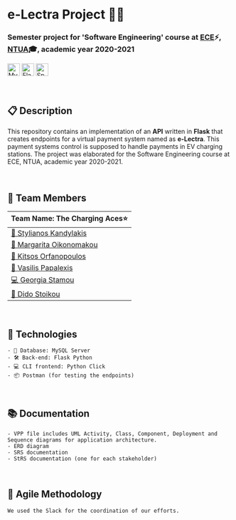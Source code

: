 # <b> e-Lectra Project 🚙🔌</b>
### Semester project for 'Software Engineering' course at [ECE](https://www.ece.ntua.gr/en)⚡, [NTUA](https://www.ntua.gr/en)🎓, academic year 2020-2021

<img alt="MySQL" src = "https://img.shields.io/badge/MySQL-1136AA?style=for-the-badge&logo=MySQL&logoColor=white" height="28"> <img alt="Flask" src = "https://img.shields.io/badge/Flask-000000?style=for-the-badge&logo=flask&logoColor=white" height="28"> <img alt="Spark SQL" src = "https://img.shields.io/badge/Postman-FF6C37?style=for-the-badge&logo=postman&logoColor=white" height="28"> 

<br>

## **📋 Description**
This repository contains an implementation of an **API** written in **Flask** that creates endpoints for a virtual payment system named as **e-Lectra**. This payment systems control is supposed to handle payments in EV charging stations. The project was elaborated for the Software Engineering course at ECE, NTUA, academic year 2020-2021.

<br>


## **👔 Team Members**

| **Team Name: The Charging Aces⭐**|
|------------------------------------------------------  |
| [📃 Stylianos Kandylakis](https://github.com/stylkand/) | 
| [🔐 Margarita Oikonomakou](https://github.com/meconom)  |
| [💾 Kitsos Orfanopoulos](https://github.com/kitsorfan)  |
| [🎨 Vasilis Papalexis](https://github.com/vaspapa)      |
| [💻 Georgia Stamou](https://github.com/ge-stam)         |
| [🔗 Dido Stoikou](https://github.com/DidoStoikou)       |

<br>
    
##  **🔭 Technologies**
    - 💾 Database: MySQL Server
    - 🛠 Back-end: Flask Python
    - 💻 CLI frontend: Python Click
    - 📦 Postman (for testing the endpoints)

<br>


## **📚 Documentation**

    - VPP file includes UML Activity, Class, Component, Deployment and Sequence diagrams for application architecture.
    - ERD diagram 
    - SRS documentation
    - StRS documentation (one for each stakeholder)

<br>

##  **🥏 Agile Methodology**
    We used the Slack for the coordination of our efforts.
